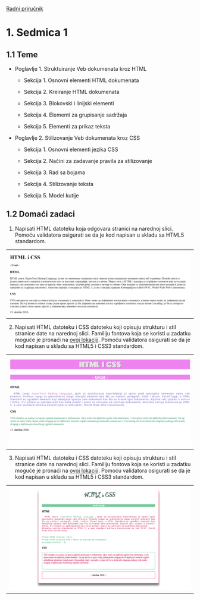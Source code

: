 [Radni priručnik](../../README.md)

# 1. Sedmica 1

## 1.1 Teme

- Poglavlje 1. Struktuiranje Veb dokumenata kroz HTML

   - Sekcija 1. Osnovni elementi HTML dokumenata

   - Sekcija 2. Kreiranje HTML dokumenata

   - Sekcija 3. Blokovski i linijski elementi

   - Sekcija 4. Elementi za grupisanje sadržaja

   - Sekcija 5. Elementi za prikaz teksta

- Poglavlje 2. Stilizovanje Veb dokumenata kroz CSS

   - Sekcija 1. Osnovni elementi jezika CSS

   - Sekcija 2. Načini za zadavanje pravila za stilizovanje

   - Sekcija 3. Rad sa bojama

   - Sekcija 4. Stilizovanje teksta

   - Sekcija 5. Model kutije

## 1.2 Domaći zadaci

1. Napisati HTML datoteku koja odgovara stranici na narednoj slici. Pomoću validatora osigurati se da je kod napisan u skladu sa HTML5 standardom.

<table><tr><td>
<img src="./Slike/zadatak1.png" alt="Zadatak 1">
</td></tr></table>

2. Napisati HTML datoteku i CSS datoteku koji opisuju strukturu i stil stranice date na narednoj slici. Familiju fontova koja se koristi u zadatku moguće je pronaći na [ovoj lokaciji](./Resursi/zadatak2_font.ttf). Pomoću validatora osigurati se da je kod napisan u skladu sa HTML5 i CSS3 standardom.

<table><tr><td>
<img src="./Slike/zadatak2.png" alt="Zadatak 2">
</td></tr></table>

3. Napisati HTML datoteku i CSS datoteku koji opisuju strukturu i stil stranice date na narednoj slici. Familiju fontova koja se koristi u zadatku moguće je pronaći na [ovoj lokaciji](./Resursi/zadatak3_font.ttf). Pomoću validatora osigurati se da je kod napisan u skladu sa HTML5 i CSS3 standardom.

<table><tr><td>
<img src="./Slike/zadatak3.png" alt="Zadatak 3">
</td></tr></table>

<!--
<table><tr><td>
<img src="./Slike/.png" alt="">
</td></tr></table>
-->
